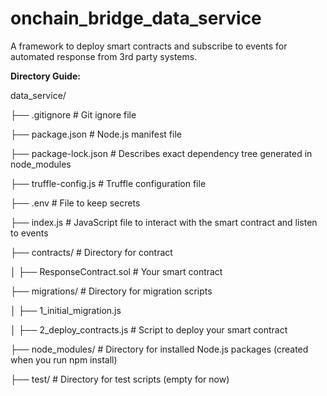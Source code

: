 # onchain_bridge_data_service
A framework to deploy smart contracts and subscribe to events for automated response from 3rd party systems.

**Directory Guide:**

data_service/

├── .gitignore # Git ignore file

├── package.json # Node.js manifest file

├── package-lock.json # Describes exact dependency tree generated in node_modules

├── truffle-config.js # Truffle configuration file

├── .env # File to keep secrets

├── index.js # JavaScript file to interact with the smart contract and listen to events

├── contracts/ # Directory for contract

│ ├── ResponseContract.sol # Your smart contract

├── migrations/ # Directory for migration scripts

│ ├── 1_initial_migration.js

│ ├── 2_deploy_contracts.js # Script to deploy your smart contract

├── node_modules/ # Directory for installed Node.js packages (created when you run npm install)

├── test/ # Directory for test scripts (empty for now)
